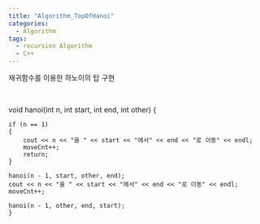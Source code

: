 ```yaml
---
title: "Algorithm_TopOfHanoi"
categories:
  - Algorithm
tags:
  - recursion Algorithm
  - C++
---
```


재귀함수를 이용한 하노이의 탑 구현

<br>

void hanoi(int n, int start, int end, int other)
{

    if (n == 1)
    {
        cout << n << "을 " << start << "에서" << end << "로 이동" << endl;
        moveCnt++;
        return;
    }

    hanoi(n - 1, start, other, end);
    cout << n << "을 " << start << "에서" << end << "로 이동" << endl;
    moveCnt++;

    hanoi(n - 1, other, end, start);
	}